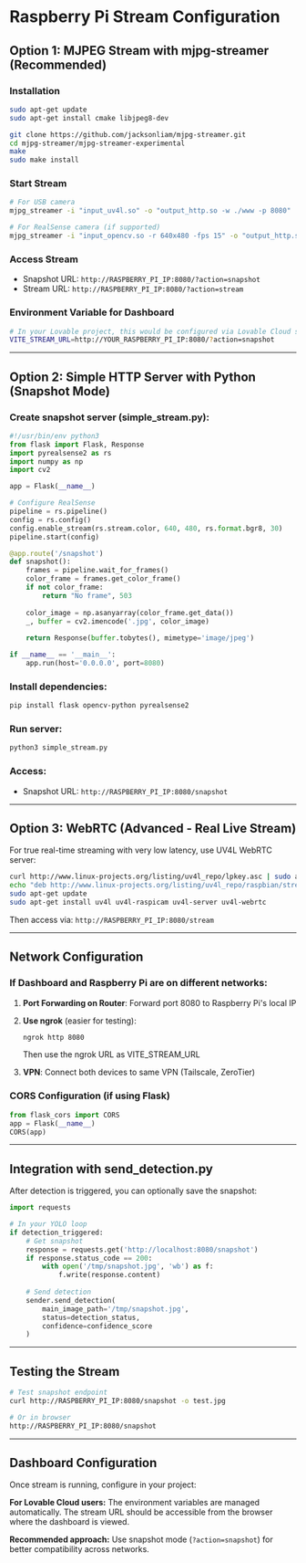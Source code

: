 # Raspberry Pi Stream Configuration

## Option 1: MJPEG Stream with mjpg-streamer (Recommended)

### Installation
```bash
sudo apt-get update
sudo apt-get install cmake libjpeg8-dev

git clone https://github.com/jacksonliam/mjpg-streamer.git
cd mjpg-streamer/mjpg-streamer-experimental
make
sudo make install
```

### Start Stream
```bash
# For USB camera
mjpg_streamer -i "input_uv4l.so" -o "output_http.so -w ./www -p 8080"

# For RealSense camera (if supported)
mjpg_streamer -i "input_opencv.so -r 640x480 -fps 15" -o "output_http.so -w ./www -p 8080"
```

### Access Stream
- Snapshot URL: `http://RASPBERRY_PI_IP:8080/?action=snapshot`
- Stream URL: `http://RASPBERRY_PI_IP:8080/?action=stream`

### Environment Variable for Dashboard
```bash
# In your Lovable project, this would be configured via Lovable Cloud settings
VITE_STREAM_URL=http://YOUR_RASPBERRY_PI_IP:8080/?action=snapshot
```

---

## Option 2: Simple HTTP Server with Python (Snapshot Mode)

### Create snapshot server (simple_stream.py):
```python
#!/usr/bin/env python3
from flask import Flask, Response
import pyrealsense2 as rs
import numpy as np
import cv2

app = Flask(__name__)

# Configure RealSense
pipeline = rs.pipeline()
config = rs.config()
config.enable_stream(rs.stream.color, 640, 480, rs.format.bgr8, 30)
pipeline.start(config)

@app.route('/snapshot')
def snapshot():
    frames = pipeline.wait_for_frames()
    color_frame = frames.get_color_frame()
    if not color_frame:
        return "No frame", 503
    
    color_image = np.asanyarray(color_frame.get_data())
    _, buffer = cv2.imencode('.jpg', color_image)
    
    return Response(buffer.tobytes(), mimetype='image/jpeg')

if __name__ == '__main__':
    app.run(host='0.0.0.0', port=8080)
```

### Install dependencies:
```bash
pip install flask opencv-python pyrealsense2
```

### Run server:
```bash
python3 simple_stream.py
```

### Access:
- Snapshot URL: `http://RASPBERRY_PI_IP:8080/snapshot`

---

## Option 3: WebRTC (Advanced - Real Live Stream)

For true real-time streaming with very low latency, use UV4L WebRTC server:

```bash
curl http://www.linux-projects.org/listing/uv4l_repo/lpkey.asc | sudo apt-key add -
echo "deb http://www.linux-projects.org/listing/uv4l_repo/raspbian/stretch stretch main" | sudo tee /etc/apt/sources.list.d/uv4l.list
sudo apt-get update
sudo apt-get install uv4l uv4l-raspicam uv4l-server uv4l-webrtc
```

Then access via: `http://RASPBERRY_PI_IP:8080/stream`

---

## Network Configuration

### If Dashboard and Raspberry Pi are on different networks:

1. **Port Forwarding on Router**: Forward port 8080 to Raspberry Pi's local IP
2. **Use ngrok** (easier for testing):
   ```bash
   ngrok http 8080
   ```
   Then use the ngrok URL as VITE_STREAM_URL

3. **VPN**: Connect both devices to same VPN (Tailscale, ZeroTier)

### CORS Configuration (if using Flask)
```python
from flask_cors import CORS
app = Flask(__name__)
CORS(app)
```

---

## Integration with send_detection.py

After detection is triggered, you can optionally save the snapshot:

```python
import requests

# In your YOLO loop
if detection_triggered:
    # Get snapshot
    response = requests.get('http://localhost:8080/snapshot')
    if response.status_code == 200:
        with open('/tmp/snapshot.jpg', 'wb') as f:
            f.write(response.content)
    
    # Send detection
    sender.send_detection(
        main_image_path='/tmp/snapshot.jpg',
        status=detection_status,
        confidence=confidence_score
    )
```

---

## Testing the Stream

```bash
# Test snapshot endpoint
curl http://RASPBERRY_PI_IP:8080/snapshot -o test.jpg

# Or in browser
http://RASPBERRY_PI_IP:8080/snapshot
```

---

## Dashboard Configuration

Once stream is running, configure in your project:

**For Lovable Cloud users:**
The environment variables are managed automatically. The stream URL should be accessible from the browser where the dashboard is viewed.

**Recommended approach:**
Use snapshot mode (`?action=snapshot`) for better compatibility across networks.

